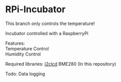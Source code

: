 # RPi-Incubator
This branch only controls the temperature!

Incubator controlled with a RaspberryPi

Features:  
Temperature Control  
Humidity Control  

Required libraries:
[i2clcd](https://github.com/sotakan/i2clcd)
BME280 (In this repository)

Todo:
Data logging  
